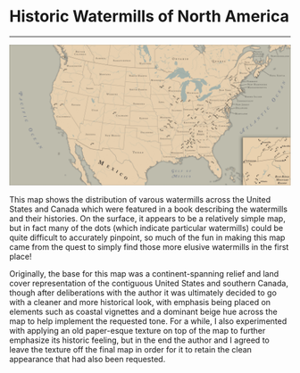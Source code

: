 # Historic Watermills of North America
---

<a href="../../img/watermills.jpg"><img class="feature_full" src="../../img/watermills.jpg" alt=""></a>

This map shows the distribution of varous watermills across the United States and Canada which were featured in a book describing the watermills and their histories. On the surface, it appears to be a relatively simple map, but in fact many of the dots (which indicate particular watermills) could be quite difficult to accurately pinpoint, so much of the fun in making this map came from the quest to simply find those more elusive watermills in the first place!

Originally, the base for this map was a continent-spanning relief and land cover representation of the contiguous United States and southern Canada, though after deliberations with the author it was ultimately decided to go with a cleaner and more historical look, with emphasis being placed on elements such as coastal vignettes and a dominant beige hue across the map to help implement the requested tone. For a while, I also experimented with applying an old paper-esque texture on top of the map to further emphasize its historic feeling, but in the end the author and I agreed to leave the texture off the final map in order for it to retain the clean appearance that had also been requested.

